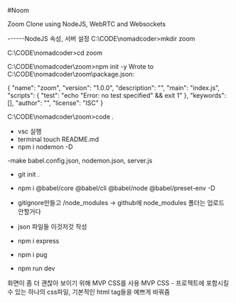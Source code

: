 #Noom

Zoom Clone using NodeJS, WebRTC and Websockets


------NodeJS 속성, 서버 설정
C:\CODE\nomadcoder>mkdir zoom

C:\CODE\nomadcoder>cd zoom

C:\CODE\nomadcoder\zoom>npm init -y
Wrote to C:\CODE\nomadcoder\zoom\package.json:

{
  "name": "zoom",
  "version": "1.0.0",
  "description": "",
  "main": "index.js",
  "scripts": {
    "test": "echo \"Error: no test specified\" && exit 1"
  },
  "keywords": [],
  "author": "",
  "license": "ISC"
}

C:\CODE\nomadcoder\zoom>code .

- vsc 실행
- terminal 
    touch README.md
- npm i nodemon -D

-make babel.config.json, nodemon.json, server.js

- git init .
- npm i @babel/core @babel/cli @babel/node @babel/preset-env -D

- gitignore만들고 /node_modules -> github에 node_modules 폴더는 업로드 안할거다

- json 파일들 이것저것 작성
- npm i express
- npm i pug


- npm run dev


화면이 좀 더 괜찮아 보이기 위해 MVP CSS를 사용
MVP CSS - 프로젝트에 포함시킬 수 있는 하나의 css파일, 기본적인 html tag들을 예쁘게 바꿔줌